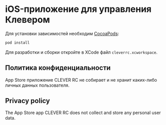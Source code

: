 # iOS-приложение для управления Клевером

Для установки зависимостей необходим [CocoaPods](https://cocoapods.org):

```bash
pod install
```

Для разработки и сборки откройте в XCode файл `cleverrc.xcworkspace`.

## Политика конфиденциальности

App Store приложение CLEVER RC не собирает и не хранит каких-либо личных данных пользователя.

## Privacy policy

The App Store app CLEVER RC does not collect and store any personal user data.

